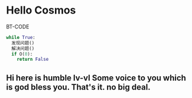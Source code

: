 # Hello Cosmos
BT-CODE
```python
while True:
  发现问题()
  解决问题()
  if O(0):
    return False
```
## Hi here is humble __lv-vl__ Some voice to you which is god bless you. That's it. no big deal.